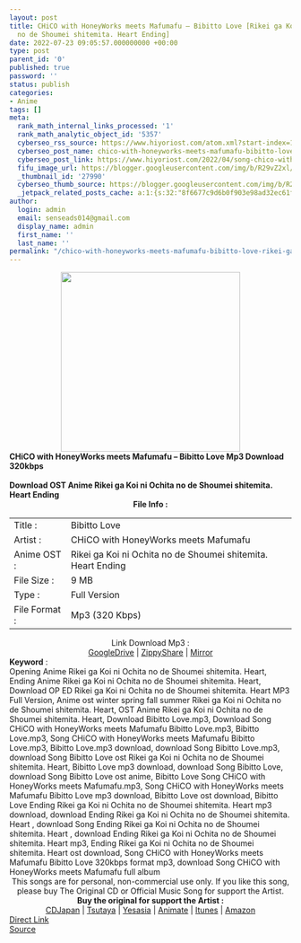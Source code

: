```yaml
---
layout: post
title: CHiCO with HoneyWorks meets Mafumafu – Bibitto Love [Rikei ga Koi ni Ochita
  no de Shoumei shitemita. Heart Ending]
date: 2022-07-23 09:05:57.000000000 +00:00
type: post
parent_id: '0'
published: true
password: ''
status: publish
categories:
- Anime
tags: []
meta:
  rank_math_internal_links_processed: '1'
  rank_math_analytic_object_id: '5357'
  cyberseo_rss_source: https://www.hiyoriost.com/atom.xml?start-index=1
  cyberseo_post_name: chico-with-honeyworks-meets-mafumafu-bibitto-love-rikei-ga-koi-ni-ochita-no-de-shoumei-shitemita-heart-ending
  cyberseo_post_link: https://www.hiyoriost.com/2022/04/song-chico-with-honeyworks-meets.html
  fifu_image_url: https://blogger.googleusercontent.com/img/b/R29vZ2xl/AVvXsEi4ilwC-zC797M4WgWFP6aA0bqyZiUkOr9MiTNoY3EjelDnflpCq4qYJyuIjwwto540AEYtCILgfVvHzTh5ztKl2UpAgo18MwCSjA-Bh-P2DhqnGnM1_c-SSbPYpSotU67_lAxUKykyvmZjOPlrSAPfJnG_j9fe1YlTaTEjVimnA2VoTENc9xyj_d9g/s610/cover%20%2814%29.jpg
  _thumbnail_id: '27990'
  cyberseo_thumb_source: https://blogger.googleusercontent.com/img/b/R29vZ2xl/AVvXsEi4ilwC-zC797M4WgWFP6aA0bqyZiUkOr9MiTNoY3EjelDnflpCq4qYJyuIjwwto540AEYtCILgfVvHzTh5ztKl2UpAgo18MwCSjA-Bh-P2DhqnGnM1_c-SSbPYpSotU67_lAxUKykyvmZjOPlrSAPfJnG_j9fe1YlTaTEjVimnA2VoTENc9xyj_d9g/s610/cover%20%2814%29.jpg
  _jetpack_related_posts_cache: a:1:{s:32:"8f6677c9d6b0f903e98ad32ec61f8deb";a:2:{s:7:"expires";i:1658621012;s:7:"payload";a:3:{i:0;a:1:{s:2:"id";i:27793;}i:1;a:1:{s:2:"id";i:27847;}i:2;a:1:{s:2:"id";i:26955;}}}}
author:
  login: admin
  email: senseads014@gmail.com
  display_name: admin
  first_name: ''
  last_name: ''
permalink: "/chico-with-honeyworks-meets-mafumafu-bibitto-love-rikei-ga-koi-ni-ochita-no-de-shoumei-shitemita-heart-ending/"
---
```

<div class="separator" style="clear: both; text-align: center;">
<img border="0" data-original-height="600" data-original-width="600" height="320" src="{{ site.baseurl }}/assets/2022/07/cover%20%2814%29.jpg" width="320" />
</div>
<div class="judulpost">
<b>CHiCO with HoneyWorks meets Mafumafu – Bibitto Love Mp3 Download 320kbps<br />
<br />
Download OST Anime Rikei ga Koi ni Ochita no de Shoumei shitemita. Heart Ending</b>
</div>
<div class="linkdownload" align="center"><b>File Info : </b></div>
<div class="info2" id="Info">
<table>
<tbody>
<tr>
<td class="tablex">Title :</td>
<td>Bibitto Love</td>
</tr>
<tr>
<td class="tablex">Artist :</td>
<td>CHiCO with HoneyWorks meets Mafumafu</td>
</tr>
<tr>
<td class="tablex">Anime OST :</td>
<td>Rikei ga Koi ni Ochita no de Shoumei shitemita. Heart Ending</td>
</tr>
<tr>
<td class="tablex">File Size :</td>
<td>9 MB</td>
</tr>
<tr>
<td class="tablex">Type :</td>
<td>Full Version</td>
</tr>
<tr>
<td class="tablex">File Format :</td>
<td>Mp3 (320 Kbps)</td>
</tr>
</tbody>
</table>
</div>
<div style="text-align: center;">
<div class="smokeddl">
<div class="linkdownload">Link Download Mp3 : </div>
<div class="smokeurl">
<a href="https://drive.google.com/file/d/1WRjwm8kWzA_FJr8T1Slq1wBgXLYm2Bsg/view?usp=drivesdk" rel="nofollow noopener" target="_blank">GoogleDrive</a> | <a href="https://www93.zippyshare.com/v/iuGyLkKz/file.html" rel="nofollow noopener" target="_blank">ZippyShare</a> | <a href="https://mir.cr/KFROC5KR" rel="nofollow noopener" target="_blank">Mirror</a> </div>
</div>
</div>
<div class="keywordz"><b>Keyword</b> :
<div class="tagser">Opening Anime Rikei ga Koi ni Ochita no de Shoumei shitemita. Heart, Ending Anime Rikei ga Koi ni Ochita no de Shoumei shitemita. Heart, Download OP ED Rikei ga Koi ni Ochita no de Shoumei shitemita. Heart MP3 Full Version, Anime ost winter spring fall summer Rikei ga Koi ni Ochita no de Shoumei shitemita. Heart, OST Anime Rikei ga Koi ni Ochita no de Shoumei shitemita. Heart, Download Bibitto Love.mp3, Download Song CHiCO with HoneyWorks meets Mafumafu Bibitto Love.mp3, Bibitto Love.mp3, Song CHiCO with HoneyWorks meets Mafumafu Bibitto Love.mp3, Bibitto Love.mp3 download, download Song Bibitto Love.mp3, download Song Bibitto Love ost Rikei ga Koi ni Ochita no de Shoumei shitemita. Heart, Bibitto Love mp3 download, download Song Bibitto Love, download Song Bibitto Love ost anime, Bibitto Love Song CHiCO with HoneyWorks meets Mafumafu.mp3, Song CHiCO with HoneyWorks meets Mafumafu Bibitto Love mp3 download, Bibitto Love ost download, Bibitto Love Ending Rikei ga Koi ni Ochita no de Shoumei shitemita. Heart mp3 download, download Ending Rikei ga Koi ni Ochita no de Shoumei shitemita. Heart , download Song Ending Rikei ga Koi ni Ochita no de Shoumei shitemita. Heart , download Ending Rikei ga Koi ni Ochita no de Shoumei shitemita. Heart mp3, Ending Rikei ga Koi ni Ochita no de Shoumei shitemita. Heart ost download, Song CHiCO with HoneyWorks meets Mafumafu Bibitto Love 320kbps format mp3, download Song CHiCO with HoneyWorks meets Mafumafu full album</div>
</div>
<div class="buycd" align="center">This songs are for personal, non-commercial use only. If you like this song, please buy The Original CD or Official Music Song for support the Artist.</div>
<div class="buyat" align="center">
<span class="syclons0"><b>Buy the original for support the Artist : </b><br /> <a href="https://www.cdjapan.co.jp/" target="_blank" rel="noopener">CDJapan</a> | <a href="https://shop.tsutaya.co.jp/" target="_blank" rel="noopener">Tsutaya</a> | <a href="https://www.yesasia.com/" target="_blank" rel="noopener">Yesasia</a> | <a href="https://www.animate-onlineshop.jp/" target="_blank" rel="noopener">Animate</a> | <a href="https://www.apple.com/jp/itunes" target="_blank" rel="noopener">Itunes</a> | <a href="https://amazon.co.jp/" target="_blank" rel="noopener">Amazon</a></span></div>
<link rel="stylesheet" href="https://cdnjs.cloudflare.com/ajax/libs/font-awesome/4.7.0/css/font-awesome.min.css" />
<div class="divbtn"> <a href="https://handymansurrender.com/fihup8buzv?key=94550f7ce39444073321dde3b8782f97" class="btn"><i class="fa fa-download"></i> Direct Link</a> <br /><a href="https://www.hiyoriost.com/2022/04/song-chico-with-honeyworks-meets.html">Source</a> </div>
